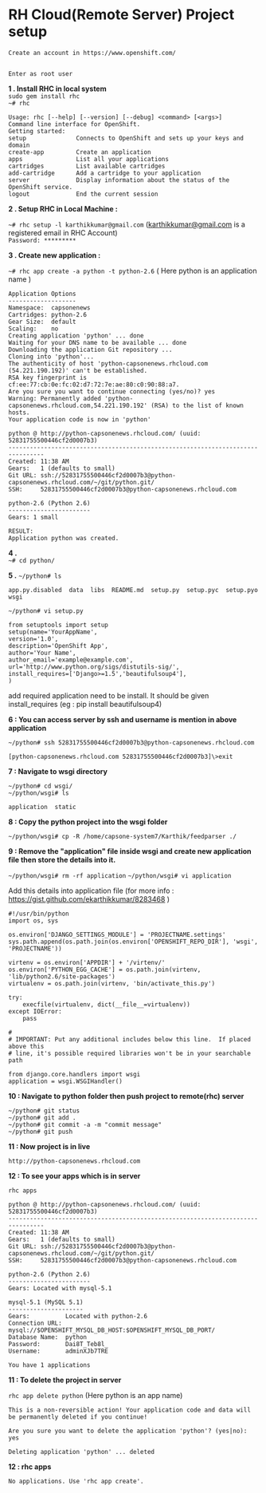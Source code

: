 RH Cloud(Remote Server) Project setup
=====================================


    Create an account in https://www.openshift.com/


    Enter as root user


**1 . Install RHC in local system**  
`sudo gem install rhc`  
`~# rhc` 

    Usage: rhc [--help] [--version] [--debug] <command> [<args>]  
    Command line interface for OpenShift.
    Getting started:  
    setup              Connects to OpenShift and sets up your keys and domain  
    create-app         Create an application  
    apps               List all your applications  
    cartridges         List available cartridges  
    add-cartridge      Add a cartridge to your application  
    server             Display information about the status of the OpenShift service.  
    logout             End the current session  

**2 . Setup RHC in Local Machine :**

`~# rhc setup -l karthikkumar@gmail.com` (karthikkumar@gmail.com is a registered email in RHC Account)  
`Password: *********`  

**3 . Create new application :**  

`~# rhc app create -a python -t python-2.6` ( Here python is an application name )  

    Application Options
    -------------------
    Namespace:  capsonenews
    Cartridges: python-2.6
    Gear Size:  default
    Scaling:    no
    Creating application 'python' ... done
    Waiting for your DNS name to be available ... done
    Downloading the application Git repository ...
    Cloning into 'python'...
    The authenticity of host 'python-capsonenews.rhcloud.com (54.221.190.192)' can't be established.
    RSA key fingerprint is cf:ee:77:cb:0e:fc:02:d7:72:7e:ae:80:c0:90:88:a7.
    Are you sure you want to continue connecting (yes/no)? yes
    Warning: Permanently added 'python-capsonenews.rhcloud.com,54.221.190.192' (RSA) to the list of known hosts.
    Your application code is now in 'python'

    python @ http://python-capsonenews.rhcloud.com/ (uuid: 52831755500446cf2d0007b3)
    --------------------------------------------------------------------------------
    Created: 11:38 AM
    Gears:   1 (defaults to small)
    Git URL: ssh://52831755500446cf2d0007b3@python-capsonenews.rhcloud.com/~/git/python.git/
    SSH:     52831755500446cf2d0007b3@python-capsonenews.rhcloud.com

    python-2.6 (Python 2.6)
    -----------------------
    Gears: 1 small

    RESULT:
    Application python was created.

**4 .**  
`~# cd python/`  

**5 .**
`~/python# ls`

    app.py.disabled  data  libs  README.md  setup.py  setup.pyc  setup.pyo  wsgi

`~/python# vi setup.py`

    from setuptools import setup
    setup(name='YourAppName',
    version='1.0',
    description='OpenShift App',
    author='Your Name',
    author_email='example@example.com',
    url='http://www.python.org/sigs/distutils-sig/',
    install_requires=['Django>=1.5','beautifulsoup4'],
    )

add required application need to be install. It should be given install_requires (eg : pip install beautifulsoup4)

**6 : You can access server by ssh and username is mention in above application**

`~/python# ssh 52831755500446cf2d0007b3@python-capsonenews.rhcloud.com`

    [python-capsonenews.rhcloud.com 52831755500446cf2d0007b3]\>exit

**7 : Navigate to wsgi directory**

`~/python# cd wsgi/`  
`~/python/wsgi# ls`  

    application  static

**8 : Copy the python project into the wsgi folder**

`~/python/wsgi# cp -R /home/capsone-system7/Karthik/feedparser ./`

**9 : Remove the "application" file inside wsgi and create new application file then store the details into it.**

`~/python/wsgi# rm -rf application`
`~/python/wsgi# vi application`

Add this details into application file (for more info : https://gist.github.com/ekarthikkumar/8283468 )

    #!/usr/bin/python
    import os, sys

    os.environ['DJANGO_SETTINGS_MODULE'] = 'PROJECTNAME.settings'
    sys.path.append(os.path.join(os.environ['OPENSHIFT_REPO_DIR'], 'wsgi',
    'PROJECTNAME'))

    virtenv = os.environ['APPDIR'] + '/virtenv/'
    os.environ['PYTHON_EGG_CACHE'] = os.path.join(virtenv, 'lib/python2.6/site-packages')
    virtualenv = os.path.join(virtenv, 'bin/activate_this.py')

    try:
        execfile(virtualenv, dict(__file__=virtualenv))
    except IOError:
        pass

    #
    # IMPORTANT: Put any additional includes below this line.  If placed above this
    # line, it's possible required libraries won't be in your searchable path

    from django.core.handlers import wsgi
    application = wsgi.WSGIHandler()

**10 : Navigate to python folder then push project to remote(rhc) server**

`~/python# git status`  
`~/python# git add .`  
`~/python# git commit -a -m "commit message"`  
`~/python# git push`  

**11 : Now project is in live**

`http://python-capsonenews.rhcloud.com`

**12 : To see your apps which is in server**

`rhc apps`

    python @ http://python-capsonenews.rhcloud.com/ (uuid: 52831755500446cf2d0007b3)
    --------------------------------------------------------------------------------
    Created: 11:38 AM
    Gears:   1 (defaults to small)
    Git URL: ssh://52831755500446cf2d0007b3@python-capsonenews.rhcloud.com/~/git/python.git/
    SSH:     52831755500446cf2d0007b3@python-capsonenews.rhcloud.com

    python-2.6 (Python 2.6)
    -----------------------
    Gears: Located with mysql-5.1

    mysql-5.1 (MySQL 5.1)
    ---------------------
    Gears:          Located with python-2.6
    Connection URL: mysql://$OPENSHIFT_MYSQL_DB_HOST:$OPENSHIFT_MYSQL_DB_PORT/
    Database Name:  python
    Password:       Dai8T_Teb8l_
    Username:       adminXJb7TRE

    You have 1 applications

**11 : To delete the project in server**  

`rhc app delete python` (Here python is an app name)

    This is a non-reversible action! Your application code and data will be permanently deleted if you continue!

    Are you sure you want to delete the application 'python'? (yes|no): yes

    Deleting application 'python' ... deleted

**12 : rhc apps**

    No applications. Use 'rhc app create'.

